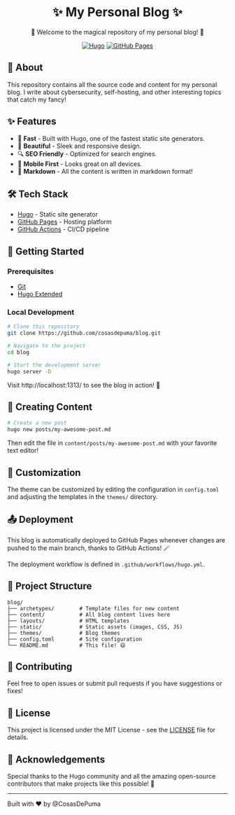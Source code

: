 <div align="center">

# ✨ My Personal Blog ✨

🌈 Welcome to the magical repository of my personal blog! 🚀

[![Hugo](https://img.shields.io/badge/Hugo-FF4088?style=for-the-badge&logo=hugo&logoColor=white)](https://gohugo.io)
[![GitHub Pages](https://img.shields.io/badge/GitHub_Pages-222222?style=for-the-badge&logo=github&logoColor=white)](https://cosasdepuma.github.io/blog)

</div>

## 📖 About

This repository contains all the source code and content for my personal blog.
I write about cybersecurity, self-hosting, and other interesting topics that catch my fancy!

## ✨ Features

- 🚀 **Fast** - Built with Hugo, one of the fastest static site generators.
- 🎨 **Beautiful** - Sleek and responsive design.
- 🔍 **SEO Friendly** - Optimized for search engines.
- 📱 **Mobile First** - Looks great on all devices.
- 📝 **Markdown** - All the content is written in markdown format!

## 🛠️ Tech Stack

- [Hugo](https://gohugo.io/) - Static site generator
- [GitHub Pages](https://pages.github.com/) - Hosting platform
- [GitHub Actions](https://github.com/features/actions) - CI/CD pipeline

## 🚀 Getting Started

### Prerequisites

- [Git](https://git-scm.com/)
- [Hugo Extended](https://gohugo.io/installation/)

### Local Development

```bash
# Clone this repository
git clone https://github.com/cosasdepuma/blog.git

# Navigate to the project
cd blog

# Start the development server
hugo server -D
```

Visit http://localhost:1313/ to see the blog in action! 🎉

## 📝 Creating Content

```bash
# Create a new post
hugo new posts/my-awesome-post.md
```

Then edit the file in `content/posts/my-awesome-post.md` with your favorite text editor!

## 🎨 Customization

The theme can be customized by editing the configuration in `config.toml` and adjusting the templates in the `themes/` directory.

## 📤 Deployment

This blog is automatically deployed to GitHub Pages whenever changes are pushed to the main branch, thanks to GitHub Actions! 🪄

The deployment workflow is defined in `.github/workflows/hugo.yml`.

## 📂 Project Structure

```
blog/
├── archetypes/        # Template files for new content
├── content/           # All blog content lives here
├── layouts/           # HTML templates
├── static/            # Static assets (images, CSS, JS)
├── themes/            # Blog themes
├── config.toml        # Site configuration
└── README.md          # This file! 😄
```

## 🤝 Contributing

Feel free to open issues or submit pull requests if you have suggestions or fixes!

## 📜 License

This project is licensed under the MIT License - see the [LICENSE](LICENSE) file for details.

## 🙏 Acknowledgements

Special thanks to the Hugo community and all the amazing open-source contributors that make projects like this possible! 💖

---

Built with ❤️ by @CosasDePuma